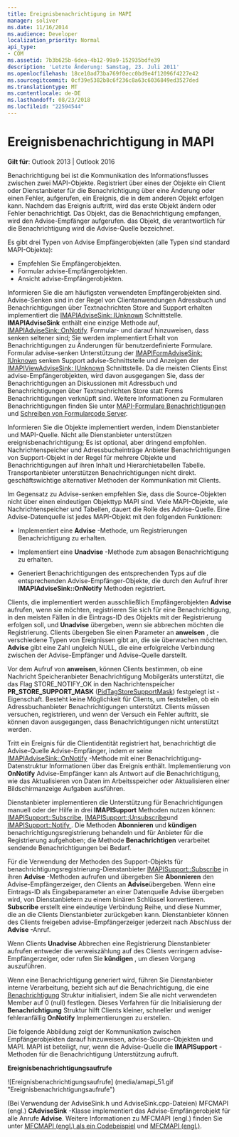 ```yaml
---
title: Ereignisbenachrichtigung in MAPI
manager: soliver
ms.date: 11/16/2014
ms.audience: Developer
localization_priority: Normal
api_type:
- COM
ms.assetid: 7b3b625b-6dea-4b12-99a9-152935bdfe39
description: 'Letzte Änderung: Samstag, 23. Juli 2011'
ms.openlocfilehash: 18ce10ad73ba769f0ecc0bd9e4f12096f4227e42
ms.sourcegitcommit: 0cf39e5382b8c6f236c8a63c6036849ed3527ded
ms.translationtype: MT
ms.contentlocale: de-DE
ms.lasthandoff: 08/23/2018
ms.locfileid: "22594544"
---
```

# <a name="event-notification-in-mapi"></a>Ereignisbenachrichtigung in MAPI

**Gilt für**: Outlook 2013 | Outlook 2016 
  
Benachrichtigung bei ist die Kommunikation des Informationsflusses zwischen zwei MAPI-Objekte. Registriert über eines der Objekte ein Client oder Dienstanbieter für die Benachrichtigung über eine Änderung oder einen Fehler, aufgerufen, ein Ereignis, die in dem anderen Objekt erfolgen kann. Nachdem das Ereignis auftritt, wird das erste Objekt ändern oder Fehler benachrichtigt. Das Objekt, das die Benachrichtigung empfangen, wird den Advise-Empfänger aufgerufen. das Objekt, die verantwortlich für die Benachrichtigung wird die Advise-Quelle bezeichnet.
  
Es gibt drei Typen von Advise Empfängerobjekten (alle Typen sind standard MAPI-Objekte):
  
- Empfehlen Sie Empfängerobjekten.   
- Formular advise-Empfängerobjekten.  
- Ansicht advise-Empfängerobjekten.
    
Informieren Sie die am häufigsten verwendeten Empfängerobjekten sind. Advise-Senken sind in der Regel von Clientanwendungen Adressbuch und Benachrichtigungen über Textnachrichten Store and Support erhalten implementiert die [IMAPIAdviseSink: IUnknown](imapiadvisesinkiunknown.md) Schnittstelle. **IMAPIAdviseSink** enthält eine einzige Methode auf, [IMAPIAdviseSink::OnNotify](imapiadvisesink-onnotify.md). Formular- und darauf hinzuweisen, dass senken seltener sind; Sie werden implementiert Erhalt von Benachrichtigungen zu Änderungen für benutzerdefinierte Formulare. Formular advise-senken Unterstützung der [IMAPIFormAdviseSink: IUnknown](imapiformadvisesinkiunknown.md) senken Support advise-Schnittstelle und Anzeigen der [IMAPIViewAdviseSink: IUnknown](imapiviewadvisesinkiunknown.md) Schnittstelle. Da die meisten Clients Einst advise-Empfängerobjekten, wird davon ausgegangen Sie, dass der Benachrichtigungen an Diskussionen mit Adressbuch und Benachrichtigungen über Textnachrichten Store statt Forms Benachrichtigungen verknüpft sind. Weitere Informationen zu Formularen Benachrichtigungen finden Sie unter [MAPI-Formulare Benachrichtigungen](mapi-forms-notifications.md) und [Schreiben von Formularcode Server](writing-form-server-code.md).
  
Informieren Sie die Objekte implementiert werden, indem Dienstanbieter und MAPI-Quelle. Nicht alle Dienstanbieter unterstützen ereignisbenachrichtigung; Es ist optional, aber dringend empfohlen. Nachrichtenspeicher und Adressbucheinträge Anbieter Benachrichtigungen von Support-Objekt in der Regel für mehrere Objekte und Benachrichtigungen auf ihren Inhalt und Hierarchietabellen Tabelle. Transportanbieter unterstützen Benachrichtigungen nicht direkt. geschäftswichtige alternativer Methoden der Kommunikation mit Clients.
  
Im Gegensatz zu Advise-senken empfehlen Sie, dass die Source-Objekten nicht über einen eindeutigen Objekttyp MAPI sind. Viele MAPI-Objekte, wie Nachrichtenspeicher und Tabellen, dauert die Rolle des Advise-Quelle. Eine Advise-Datenquelle ist jedes MAPI-Objekt mit den folgenden Funktionen:
  
- Implementiert eine **Advise** -Methode, um Registrierungen Benachrichtigung zu erhalten. 
    
- Implementiert eine **Unadvise** -Methode zum absagen Benachrichtigung zu erhalten. 
    
- Generiert Benachrichtigungen des entsprechenden Typs auf die entsprechenden Advise-Empfänger-Objekte, die durch den Aufruf ihrer **IMAPIAdviseSink::OnNotify** Methoden registriert. 
    
Clients, die implementiert werden ausschließlich Empfängerobjekten **Advise** aufrufen, wenn sie möchten, registrieren Sie sich für eine Benachrichtigung, in den meisten Fällen in die Eintrags-ID des Objekts mit der Registrierung erfolgen soll, und **Unadvise** übergeben, wenn sie abbrechen möchten die Registrierung. Clients übergeben Sie einen Parameter an **anweisen** , die verschiedene Typen von Ereignissen gibt an, die sie überwachen möchten. **Advise** gibt eine Zahl ungleich NULL, die eine erfolgreiche Verbindung zwischen der Advise-Empfänger und Advise-Quelle darstellt. 
  
Vor dem Aufruf von **anweisen**, können Clients bestimmen, ob eine Nachricht Speicheranbieter Benachrichtigung Mobilgeräts unterstützt, die das Flag STORE_NOTIFY_OK in den Nachrichtenspeicher **PR_STORE_SUPPORT_MASK** ([PidTagStoreSupportMask](pidtagstoresupportmask-canonical-property.md)) festgelegt ist -Eigenschaft. Besteht keine Möglichkeit für Clients, um feststellen, ob ein Adressbuchanbieter Benachrichtigungen unterstützt. Clients müssen versuchen, registrieren, und wenn der Versuch ein Fehler auftritt, sie können davon ausgegangen, dass Benachrichtigungen nicht unterstützt werden.
  
Tritt ein Ereignis für die Clientidentität registriert hat, benachrichtigt die Advise-Quelle Advise-Empfänger, indem er seine [IMAPIAdviseSink::OnNotify](imapiadvisesink-onnotify.md) -Methode mit einer Benachrichtigung-Datenstruktur Informationen über das Ereignis enthält. Implementierung von **OnNotify** Advise-Empfänger kann als Antwort auf die Benachrichtigung, wie das Aktualisieren von Daten im Arbeitsspeicher oder Aktualisieren einer Bildschirmanzeige Aufgaben ausführen. 
  
Dienstanbieter implementieren die Unterstützung für Benachrichtigungen manuell oder der Hilfe in drei **IMAPISupport** Methoden nutzen können: [IMAPISupport::Subscribe](imapisupport-subscribe.md), [IMAPISupport::Unsubscribe](imapisupport-unsubscribe.md)und [IMAPISupport::Notify ](imapisupport-notify.md). Die Methoden **Abonnieren** und **kündigen** benachrichtigungsregistrierung behandeln und für Anbieter für die Registrierung aufgehoben; die Methode **Benachrichtigen** verarbeitet sendende Benachrichtigungen bei Bedarf. 
  
Für die Verwendung der Methoden des Support-Objekts für benachrichtigungsregistrierung-Dienstanbieter [IMAPISupport::Subscribe](imapisupport-subscribe.md) in ihren **Advise** -Methoden aufrufen und übergeben Sie **Abonnieren** den Advise-Empfängerzeiger, den Clients an **Advise**übergeben. Wenn eine Eintrags-ID als Eingabeparameter an einer Datenquelle Advise übergeben wird, von Dienstanbietern zu einem binären Schlüssel konvertieren. **Subscribe** erstellt eine eindeutige Verbindung Reihe, und diese Nummer, die an die Clients Dienstanbieter zurückgeben kann. Dienstanbieter können des Clients freigeben advise-Empfängerzeiger jederzeit nach Abschluss der **Advise** -Anruf. 
  
Wenn Clients **Unadvise** Abbrechen eine Registrierung Dienstanbieter aufrufen entweder die verweiszählung auf des Clients verringern advise-Empfängerzeiger, oder rufen Sie **kündigen** , um diesen Vorgang auszuführen. 
  
Wenn eine Benachrichtigung generiert wird, führen Sie Dienstanbieter interne Verarbeitung, bezieht sich auf die Benachrichtigung, die eine [Benachrichtigung](notification.md) Struktur initialisiert, indem Sie alle nicht verwendeten Member auf 0 (null) festlegen. Dieses Verfahren für die Initialisierung der **Benachrichtigung** Struktur hilft Clients kleiner, schneller und weniger fehleranfällig **OnNotify** Implementierungen zu erstellen. 
  
Die folgende Abbildung zeigt der Kommunikation zwischen Empfängerobjekten darauf hinzuweisen, advise-Source-Objekten und MAPI. MAPI ist beteiligt, nur, wenn die Advise-Quelle die **IMAPISupport** -Methoden für die Benachrichtigung Unterstützung aufruft. 
  
**Ereignisbenachrichtigungsaufrufe**
  
![Ereignisbenachrichtigungsaufrufe] (media/amapi_51.gif "Ereignisbenachrichtigungsaufrufe")
  
(Bei Verwendung der AdviseSink.h und AdviseSink.cpp-Dateien) MFCMAPI (engl.) **CAdviseSink** -Klasse implementiert das Advise-Empfängerobjekt für alle Anrufe **Advise**. Weitere Informationen zu MFCMAPI (engl.) finden Sie unter [MFCMAPI (engl.) als ein Codebeispiel](mfcmapi-as-a-code-sample.md) und [MFCMAPI (engl.)](http://go.microsoft.com/fwlink/?LinkId=124154).
  

